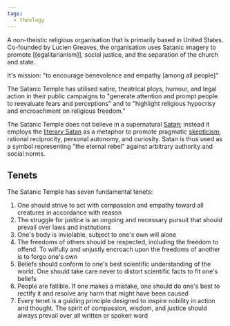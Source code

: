 ```yaml
---
tags:
  - theology
---
```

A non-theistic religious organisation that is primarily based in United States. Co-founded by Lucien Greaves, the organisation uses Satanic imagery to promote [[egalitarianism]], social justice, and the separation of the church and state.

It's mission: "to encourage benevolence and empathy [among all people]"

The Satanic Temple has utilised satire, theatrical ploys, humour, and legal action in their public campaigns to "generate attention and prompt people to reevaluate fears and perceptions" and to "highlight religious hypocrisy and encroachment on religious freedom."

The Satanic Temple does not believe in a supernatural [Satan](https://en.wikipedia.org/wiki/Satan "Satan"); instead it employs the [literary Satan](https://en.wikipedia.org/wiki/Devil_in_the_arts_and_popular_culture#Literature "Devil in the arts and popular culture") as a metaphor to promote pragmatic [skepticism](https://en.wikipedia.org/wiki/Skepticism "Skepticism"), rational reciprocity, personal autonomy, and curiosity. Satan is thus used as a symbol representing "the eternal rebel" against arbitrary authority and social norms.

## Tenets

The Satanic Temple has seven fundamental tenets:

1. One should strive to act with compassion and empathy toward all creatures in accordance with reason
2. The struggle for justice is an ongoing and necessary pursuit that should prevail over laws and institutions
3. One's body is inviolable, subject to one's own will alone
4. The freedoms of others should be respected, including the freedom to offend. To wilfully and unjustly encroach upon the freedoms of another is to forgo one's own
5. Beliefs should conform to one's best scientific understanding of the world. One should take care never to distort scientific facts to fit one's beliefs
6. People are fallible. If one makes a mistake, one should do one's best to rectify it and resolve any harm that might have been caused
7. Every tenet is a guiding principle designed to inspire nobility in action and thought. The spirit of compassion, wisdom, and justice should always prevail over all written or spoken word

